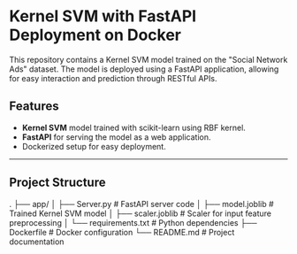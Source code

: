 # Kernel SVM with FastAPI Deployment on Docker

This repository contains a Kernel SVM model trained on the "Social Network Ads" dataset. The model is deployed using a FastAPI application, allowing for easy interaction and prediction through RESTful APIs.

## Features

- **Kernel SVM** model trained with scikit-learn using RBF kernel.
- **FastAPI** for serving the model as a web application.
- Dockerized setup for easy deployment.

---

## Project Structure

. ├── app/ │ ├── Server.py # FastAPI server code │ ├── model.joblib # Trained Kernel SVM model │ ├── scaler.joblib # Scaler for input feature preprocessing │ └── requirements.txt # Python dependencies ├── Dockerfile # Docker configuration └── README.md # Project documentation
